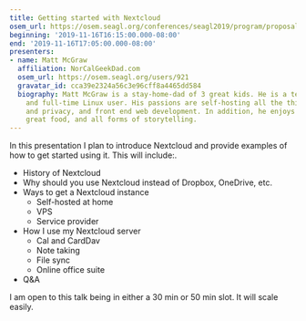 ```yaml
---
title: Getting started with Nextcloud
osem_url: https://osem.seagl.org/conferences/seagl2019/program/proposals/660
beginning: '2019-11-16T16:15:00.000-08:00'
end: '2019-11-16T17:05:00.000-08:00'
presenters:
- name: Matt McGraw
  affiliation: NorCalGeekDad.com
  osem_url: https://osem.seagl.org/users/921
  gravatar_id: cca39e2324a56c3e96cff8a4465dd584
  biography: Matt McGraw is a stay-home-dad of 3 great kids. He is a technology advocate
    and full-time Linux user. His passions are self-hosting all the things, security
    and privacy, and front end web development. In addition, he enjoys sunny beaches,
    great food, and all forms of storytelling.
---
```


In this presentation I plan to introduce Nextcloud and provide examples of how to get started using it. This will include:.

* History of Nextcloud
* Why should you use Nextcloud instead of Dropbox, OneDrive, etc.
* Ways to get a Nextcloud instance
  * Self-hosted at home
  * VPS
  * Service provider
* How I use my Nextcloud server
  * Cal and CardDav
  * Note taking
  * File sync
  * Online office suite
* Q&A

I am open to this talk being in either a 30 min or 50 min slot. It will scale easily.
